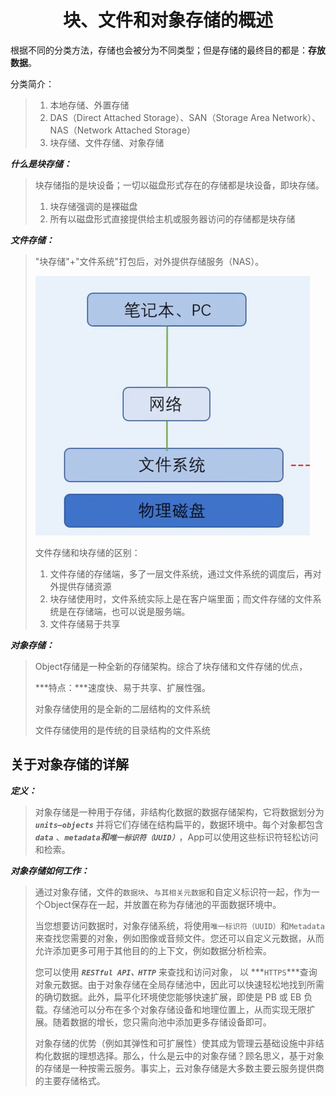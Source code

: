 <h1 align="center">块、文件和对象存储的概述</h1>

根据不同的分类方法，存储也会被分为不同类型；但是存储的最终目的都是：**存放数据**。

分类简介：

> 1. 本地存储、外置存储
> 2. DAS（Direct Attached Storage）、SAN（Storage Area Network）、NAS（Network Attached Storage）
> 3. 块存储、文件存储、对象存储

***什么是块存储：***

> 块存储指的是块设备；一切以磁盘形式存在的存储都是块设备，即块存储。
>
> 1. 块存储强调的是裸磁盘
> 2. 所有以磁盘形式直接提供给主机或服务器访问的存储都是块存储

***文件存储：***

> "块存储"+"文件系统"打包后，对外提供存储服务（NAS）。
>
> <img src="access/7.png" style="zoom:50%;" />
>
> 文件存储和块存储的区别：
>
> 1. 文件存储的存储端，多了一层文件系统，通过文件系统的调度后，再对外提供存储资源
> 2. 块存储使用时，文件系统实际上是在客户端里面；而文件存储的文件系统是在存储端，也可以说是服务端。
> 3. 文件存储易于共享

***对象存储：***

> Object存储是一种全新的存储架构。综合了块存储和文件存储的优点，
>
> ***特点：***速度快、易于共享、扩展性强。
>
> 对象存储使用的是全新的二层结构的文件系统
>
> 文件存储使用的是传统的目录结构的文件系统

## 关于对象存储的详解

***定义：***

>  对象存储是一种用于存储，非结构化数据的数据存储架构，它将数据划分为 ***`units—objects`*** 并将它们存储在结构扁平的，数据环境中。每个对象都包含 ***`data`*** 、***`metadata`***和***`唯一标识符（UUID）`***，App可以使用这些标识符轻松访问和检索。

***对象存储如何工作：***

> 通过对象存储，文件的`数据块`、`与其相关元数据`和自定义标识符一起，作为一个Object保存在一起，并放置在称为存储池的平面数据环境中。
>
> 当您想要访问数据时，对象存储系统，将使用`唯一标识符（UUID）`和`Metadata`来查找您需要的对象，例如图像或音频文件。您还可以自定义元数据，从而允许添加更多可用于其他目的的上下文，例如数据分析检索。
>
> 您可以使用 ***`RESTful API、HTTP`*** 来查找和访问对象，  以 ***`HTTPS`***查询对象元数据。由于对象存储在全局存储池中，因此可以快速轻松地找到所需的确切数据。此外，扁平化环境使您能够快速扩展，即使是 PB 或 EB 负载。存储池可以分布在多个对象存储设备和地理位置上，从而实现无限扩展。随着数据的增长，您只需向池中添加更多存储设备即可。
>
> 对象存储的优势（例如其弹性和可扩展性）使其成为管理云基础设施中非结构化数据的理想选择。那么，什么是云中的对象存储？顾名思义，基于对象的存储是一种按需云服务。事实上，云对象存储是大多数主要云服务提供商的主要存储格式。
















